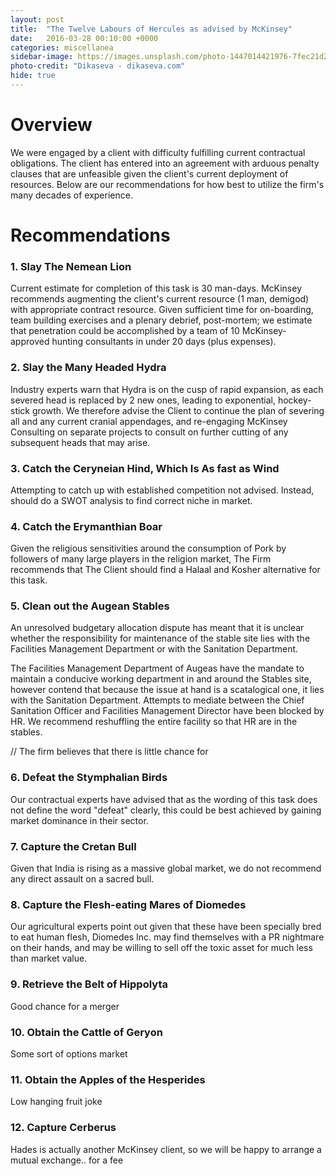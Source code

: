 ```yaml
---
layout: post
title:  "The Twelve Labours of Hercules as advised by McKinsey"
date:   2016-03-28 00:10:00 +0000
categories: miscellanea
sidebar-image: https://images.unsplash.com/photo-1447014421976-7fec21d26d86?ixlib=rb-0.3.5&q=80&fm=jpg&crop=entropy&w=1080&fit=max&s=38b45c65f964200396720958a5f656f0
photo-credit: "Dikaseva - dikaseva.com"
hide: true
---
```


# Overview

We were engaged by a client with difficulty fulfilling current contractual obligations. The client has entered into an agreement with arduous penalty clauses that are unfeasible given the client's current deployment of resources. Below are our recommendations for how best to utilize the firm's many decades of experience.  

# Recommendations

### 1. Slay The Nemean Lion

Current estimate for completion of this task is 30 man-days. McKinsey recommends augmenting the client's current resource (1 man, demigod) with appropriate contract resource. Given sufficient time for on-boarding, team building exercises and a plenary debrief, post-mortem; we estimate that penetration could be accomplished by a team of 10 McKinsey-approved hunting consultants in under 20 days (plus expenses).


### 2. Slay the Many Headed Hydra

Industry experts warn that Hydra is on the cusp of rapid expansion, as each severed head is replaced by 2 new ones, leading to exponential, hockey-stick growth. We therefore advise the Client to continue the plan of severing all and any current cranial appendages, and re-engaging McKinsey Consulting on separate projects to consult on further cutting of any subsequent heads that may arise.

### 3. Catch the Ceryneian Hind, Which Is As fast as Wind

Attempting to catch up with established competition not advised. Instead, should do a SWOT analysis to find correct niche in market.

### 4. Catch the Erymanthian Boar

Given the religious sensitivities around the consumption of Pork by followers of many large players in the religion market, The Firm recommends that The Client should find a Halaal and Kosher alternative for this task.

### 5. Clean out the Augean Stables

An unresolved budgetary allocation dispute has meant that it is unclear whether the responsibility for maintenance of the stable site lies with the Facilities Management Department or with the Sanitation Department.

The Facilities Management Department of Augeas have the mandate to maintain a conducive working department in and around the Stables site, however contend that because the issue at hand is a scatalogical one, it lies with the Sanitation Department. Attempts to mediate between the Chief Sanitation Officer and Facilities Management Director have been blocked by HR. We recommend reshuffling the entire facility so that HR are in the stables.

// The firm believes that there is little chance for

### 6. Defeat the Stymphalian Birds

Our contractual experts have advised that as the wording of this task does not define the word "defeat" clearly, this could be best achieved by gaining market dominance in their sector.

### 7. Capture the Cretan Bull

Given that India is rising as a massive global market, we do not recommend any direct assault on a sacred bull.

### 8. Capture the Flesh-eating Mares of Diomedes

Our agricultural experts point out given that these have been specially bred to eat human flesh, Diomedes Inc. may find themselves with a PR nightmare on their hands, and may be willing to sell off the toxic asset for much less than market value.

### 9. Retrieve the Belt of Hippolyta
Good chance for a merger

### 10. Obtain the Cattle of Geryon
Some sort of options market

### 11. Obtain the Apples of the Hesperides
Low hanging fruit joke

### 12. Capture Cerberus
Hades is actually another McKinsey client, so we will be happy to arrange a mutual exchange.. for a fee
